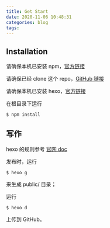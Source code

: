 ```yaml
---
title: Get Start
date: 2020-11-06 10:48:31
categories: blog
tags:
---
```


## Installation

请确保本机已安装 npm，[官方链接](https://www.npmjs.com/get-npm)

请确保已经 clone 这个 repo，[GitHub 链接](https://github.com/bi-bi-boom/ERROR_LOG)

请确保本机已安装 hexo，[官方链接](https://hexo.io/zh-cn/)

在根目录下运行
```shell
$ npm install
```

<!-- More -->

## 写作

hexo 的规则参考 [官网 doc](https://hexo.io/zh-cn/docs/writing)

发布时，运行
```shell
$ hexo g
```
来生成 public/ 目录；

运行
```shell
$ hexo d
```
上传到 GitHub。
